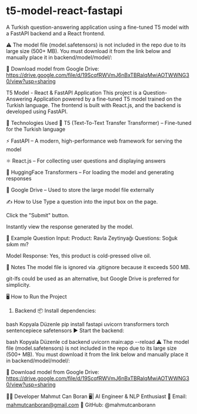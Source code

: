 # t5-model-react-fastapi
A Turkish question-answering application using a fine-tuned T5 model with a FastAPI backend and a React frontend.

⚠️ The model file (model.safetensors) is not included in the repo due to its large size (500+ MB).
You must download it from the link below and manually place it in backend/model/model/:

📎 Download model from Google Drive:
https://drive.google.com/file/d/19ScqfRWVmJ6nBxTBRalqMwiAOTWWNG30/view?usp=sharing

T5 Model - React & FastAPI Application
This project is a Question-Answering Application powered by a fine-tuned T5 model trained on the Turkish language. The frontend is built with React.js, and the backend is developed using FastAPI.

🚀 Technologies Used
🔮 T5 (Text-To-Text Transfer Transformer) – Fine-tuned for the Turkish language

⚡ FastAPI – A modern, high-performance web framework for serving the model

⚛️ React.js – For collecting user questions and displaying answers

🧠 HuggingFace Transformers – For loading the model and generating responses

🔗 Google Drive – Used to store the large model file externally

✍️ How to Use
Type a question into the input box on the page.

Click the "Submit" button.

Instantly view the response generated by the model.

🔀 Example Question
Input:
Product: Ravla Zeytinyağı Questions: Soğuk sıkım mı?

Model Response:
Yes, this product is cold-pressed olive oil.


📌 Notes
The model file is ignored via .gitignore because it exceeds 500 MB.

git-lfs could be used as an alternative, but Google Drive is preferred for simplicity.


🖥️ How to Run the Project
1. Backend
📦 Install dependencies:

bash
Kopyala
Düzenle
pip install fastapi uvicorn transformers torch sentencepiece safetensors
▶️ Start the backend:

bash
Kopyala
Düzenle
cd backend
uvicorn main:app --reload
⚠️ The model file (model.safetensors) is not included in the repo due to its large size (500+ MB).
You must download it from the link below and manually place it in backend/model/model/:

📎 Download model from Google Drive:
https://drive.google.com/file/d/19ScqfRWVmJ6nBxTBRalqMwiAOTWWNG30/view?usp=sharing

👨‍💻 Developer
Mahmut Can Boran
🖥️| AI Engineer & NLP Enthusiast
📧 Email: mahmutcanboran@gmail.com
🔗 GitHub: @mahmutcanborann
